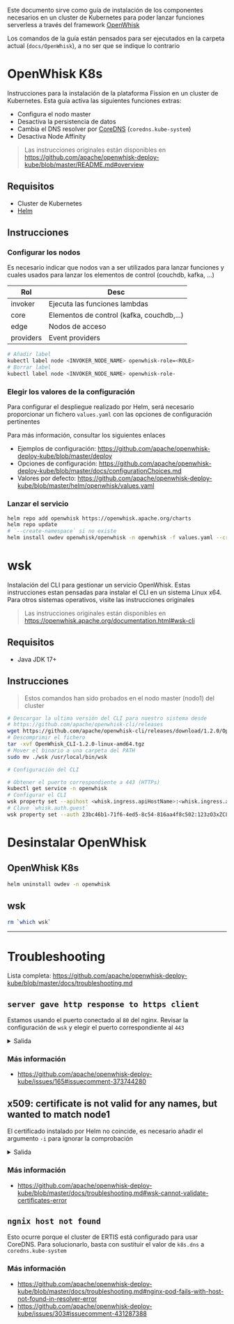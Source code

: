 Este documento sirve como guía de instalación de los componentes necesarios en
un cluster de Kubernetes para poder lanzar funciones serverless a través del
framework [OpenWhisk]

Los comandos de la guía están pensados para ser ejecutados en la carpeta actual
(`docs/OpenWhisk`), a no ser que se indique lo contrario

# OpenWhisk K8s

Instrucciones para la instalación de la plataforma Fission en un cluster de
Kubernetes. Esta guía activa las siguientes funciones extras:

- Configura el nodo master
- Desactiva la persistencia de datos
- Cambia el DNS resolver por [CoreDNS] (`coredns.kube-system`)
- Desactiva Node Affinity

> Las instrucciones originales están disponibles en
> https://github.com/apache/openwhisk-deploy-kube/blob/master/README.md#overview

## Requisitos

- Cluster de Kubernetes
- [Helm]

## Instrucciones

### Configurar los nodos

Es necesario indicar que nodos van a ser utilizados para lanzar funciones y
cuales usados para lanzar los elementos de control (couchdb, kafka, ...)

| Rol       | Desc                                      |
| --------- | ----------------------------------------- |
| invoker   | Ejecuta las funciones lambdas             |
| core      | Elementos de control (kafka, couchdb,...) |
| edge      | Nodos de acceso                           |
| providers | Event providers                           |

```sh
# Añadir label
kubectl label node <INVOKER_NODE_NAME> openwhisk-role=<ROLE>
# Borrar label
kubectl label node <INVOKER_NODE_NAME> openwhisk-role-
```

### Elegir los valores de la configuración

Para configurar el despliegue realizado por Helm, será necesario proporcionar un
fichero `values.yaml` con las opciones de configuración pertinentes

Para más información, consultar los siguientes enlaces

- Ejemplos de configuración:
  https://github.com/apache/openwhisk-deploy-kube/blob/master/deploy
- Opciones de configuración:
  https://github.com/apache/openwhisk-deploy-kube/blob/master/docs/configurationChoices.md
- Valores por defecto:
  https://github.com/apache/openwhisk-deploy-kube/blob/master/helm/openwhisk/values.yaml

### Lanzar el servicio

```sh
helm repo add openwhisk https://openwhisk.apache.org/charts
helm repo update
# `--create-namespace` si no existe
helm install owdev openwhisk/openwhisk -n openwhisk -f values.yaml --create-namespace
```

# wsk

Instalación del CLI para gestionar un servicio OpenWhisk. Estas instrucciones
estan pensadas para instalar el CLI en un sistema Linux x64. Para otros sistemas
operativos, visite las instrucciones originales

> Las instrucciones originales están disponibles en
> https://openwhisk.apache.org/documentation.html#wsk-cli

## Requisitos

- Java JDK 17+

## Instrucciones

> Estos comandos han sido probados en el nodo master (nodo1) del cluster

```sh
# Descargar la ultima versión del CLI para nuestro sistema desde
# https://github.com/apache/openwhisk-cli/releases
wget https://github.com/apache/openwhisk-cli/releases/download/1.2.0/OpenWhisk_CLI-1.2.0-linux-amd64.tgz
# Descomprimir el fichero
tar -xvf OpenWhisk_CLI-1.2.0-linux-amd64.tgz
# Mover el binario a una carpeta del PATH
sudo mv ./wsk /usr/local/bin/wsk

# Configuración del CLI

# Obtener el puerto correspondiente a 443 (HTTPs)
kubectl get service -n openwhisk
# Configurar el CLI
wsk property set --apihost <whisk.ingress.apiHostName>:<whisk.ingress.apiHostPort>
# Clave `whisk.auth.guest`
wsk property set --auth 23bc46b1-71f6-4ed5-8c54-816aa4f8c502:123zO3xZCLrMN6v2BKK1dXYFpXlPkccOFqm12CdAsMgRU4VrNZ9lyGVCGuMDGIwP
```

# Desinstalar OpenWhisk

## OpenWhisk K8s

```sh
helm uninstall owdev -n openwhisk
```

## wsk

```sh
rm `which wsk`
```

---

# Troubleshooting

Lista completa:
https://github.com/apache/openwhisk-deploy-kube/blob/master/docs/troubleshooting.md

## `server gave http response to https client`

Estamos usando el puerto conectado al `80` del nginx. Revisar la configuración
de `wsk` y elegir el puerto correspondiente al `443`

<details>
<summary>Salida</summary>

```text
error: Unable to create action 'helloJS': Put "https://node1:32052/api/v1/namespaces/_/actions/helloJS?overwrite=false": http: server gave HTTP response to HTTPS client
Run 'wsk --help' for usage.
```

</details>

### Más información

- https://github.com/apache/openwhisk-deploy-kube/issues/165#issuecomment-373744280

## x509: certificate is not valid for any names, but wanted to match node1

El certificado instalado por Helm no coincide, es necesario añadir el argumento
`-i` para ignorar la comprobación

<details>
<summary>Salida</summary>

```text
error: Unable to create action 'helloJS': Put "https://node1:31001/api/v1/namespaces/_/actions/helloJS?overwrite=false": x509: certificate is not valid for any names, but wanted to match node1
Run 'wsk --help' for usage.
```

</details>

### Más información

- https://github.com/apache/openwhisk-deploy-kube/blob/master/docs/troubleshooting.md#wsk-cannot-validate-certificates-error

## `ngnix host not found`

Esto ocurre porque el cluster de ERTIS está configurado para usar CoreDNS. Para
solucionarlo, basta con sustituir el valor de `k8s.dns` a `coredns.kube-system`

### Más información

- https://github.com/apache/openwhisk-deploy-kube/blob/master/docs/troubleshooting.md#nginx-pod-fails-with-host-not-found-in-resolver-error
- https://github.com/apache/openwhisk-deploy-kube/issues/303#issuecomment-431287388

[openwhisk]: https://openwhisk.apache.org/
[coredns]: https://coredns.io/
[helm]: https://helm.sh/
